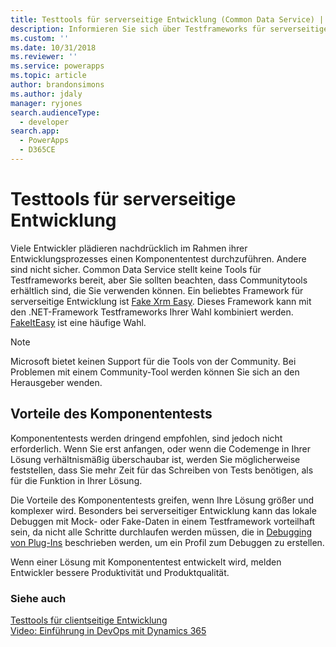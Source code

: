 ```yaml
---
title: Testtools für serverseitige Entwicklung (Common Data Service) | Microsoft Docs
description: Informieren Sie sich über Testframeworks für serverseitige Entwicklung.
ms.custom: ''
ms.date: 10/31/2018
ms.reviewer: ''
ms.service: powerapps
ms.topic: article
author: brandonsimons
ms.author: jdaly
manager: ryjones
search.audienceType:
  - developer
search.app:
  - PowerApps
  - D365CE
---
```

# <a name="testing-tools-for-server-side-development"></a>Testtools für serverseitige Entwicklung

Viele Entwickler plädieren nachdrücklich im Rahmen ihrer Entwicklungsprozesses einen Komponententest durchzuführen. Andere sind nicht sicher. Common Data Service stellt keine Tools für Testframeworks bereit, aber Sie sollten beachten, dass Communitytools erhältlich sind, die Sie verwenden können. Ein beliebtes Framework für serverseitige Entwicklung ist [Fake Xrm Easy](https://dynamicsvalue.com/home). Dieses Framework kann mit den .NET-Framework Testframeworks Ihrer Wahl kombiniert werden. [FakeItEasy](https://fakeiteasy.github.io/) ist eine häufige Wahl.

> [!NOTE]
> Microsoft bietet keinen Support für die Tools von der Community. Bei Problemen mit einem Community-Tool werden können Sie sich an den Herausgeber wenden.

## <a name="benefits-of-unit-testing"></a>Vorteile des Komponententests

Komponententests werden dringend empfohlen, sind jedoch nicht erforderlich. Wenn Sie erst anfangen, oder wenn die Codemenge in Ihrer Lösung verhältnismäßig überschaubar ist, werden Sie möglicherweise feststellen, dass Sie mehr Zeit für das Schreiben von Tests benötigen, als für die Funktion in Ihrer Lösung.

Die Vorteile des Komponententests greifen, wenn Ihre Lösung größer und komplexer wird. Besonders bei serverseitiger Entwicklung kann das lokale Debuggen mit Mock- oder Fake-Daten in einem Testframework vorteilhaft sein, da nicht alle Schritte durchlaufen werden müssen, die in [Debugging von Plug-Ins](debug-plug-in.md) beschrieben werden, um ein Profil zum Debuggen zu erstellen.

Wenn einer Lösung mit Komponententest entwickelt wird, melden Entwickler bessere Produktivität und Produktqualität.

### <a name="see-also"></a>Siehe auch

[Testtools für clientseitige Entwicklung](../model-driven-apps/testing-tools-client.md)<br />
[Video: Einführung in DevOps mit Dynamics 365](https://youtu.be/AorM792M8nY)